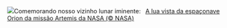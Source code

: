 ![](https://www.bing.com/th?id=OHR.MoonDayArtemis_PT-BR4775427862_UHD.jpg&w=1000)Comemorando nosso vizinho lunar iminente:&nbsp;&ensp;[A lua vista da espaçonave Orion da missão Artemis da NASA  (© NASA)](https://www.bing.com/th?id=OHR.MoonDayArtemis_PT-BR4775427862_UHD.jpg)
<br><br/>
